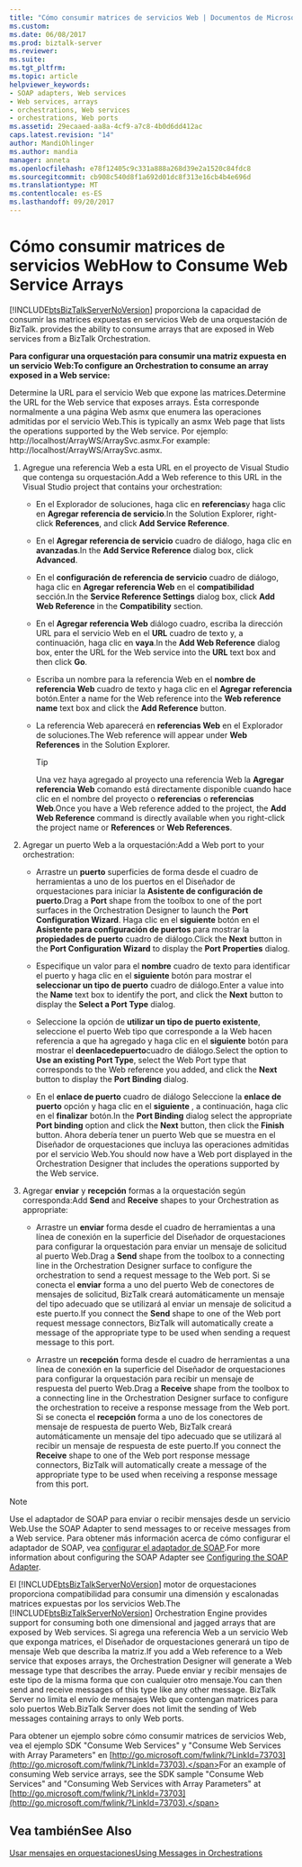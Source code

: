 ```yaml
---
title: "Cómo consumir matrices de servicios Web | Documentos de Microsoft"
ms.custom: 
ms.date: 06/08/2017
ms.prod: biztalk-server
ms.reviewer: 
ms.suite: 
ms.tgt_pltfrm: 
ms.topic: article
helpviewer_keywords:
- SOAP adapters, Web services
- Web services, arrays
- orchestrations, Web services
- orchestrations, Web ports
ms.assetid: 29ecaaed-aa8a-4cf9-a7c8-4b0d6dd412ac
caps.latest.revision: "14"
author: MandiOhlinger
ms.author: mandia
manager: anneta
ms.openlocfilehash: e78f12405c9c331a888a268d39e2a1520c84fdc8
ms.sourcegitcommit: cb908c540d8f1a692d01dc8f313e16cb4b4e696d
ms.translationtype: MT
ms.contentlocale: es-ES
ms.lasthandoff: 09/20/2017
---
```

# <a name="how-to-consume-web-service-arrays"></a><span data-ttu-id="016c6-102">Cómo consumir matrices de servicios Web</span><span class="sxs-lookup"><span data-stu-id="016c6-102">How to Consume Web Service Arrays</span></span>
[!INCLUDE[btsBizTalkServerNoVersion](../includes/btsbiztalkservernoversion-md.md)]<span data-ttu-id="016c6-103"> proporciona la capacidad de consumir las matrices expuestas en servicios Web de una orquestación de BizTalk.</span><span class="sxs-lookup"><span data-stu-id="016c6-103"> provides the ability to consume arrays that are exposed in Web services from a BizTalk Orchestration.</span></span>  
  
 <span data-ttu-id="016c6-104">**Para configurar una orquestación para consumir una matriz expuesta en un servicio Web:**</span><span class="sxs-lookup"><span data-stu-id="016c6-104">**To configure an Orchestration to consume an array exposed in a Web service:**</span></span>  
  
 <span data-ttu-id="016c6-105">Determine la URL para el servicio Web que expone las matrices.</span><span class="sxs-lookup"><span data-stu-id="016c6-105">Determine the URL for the Web service that exposes arrays.</span></span> <span data-ttu-id="016c6-106">Ésta corresponde normalmente a una página Web asmx que enumera las operaciones admitidas por el servicio Web.</span><span class="sxs-lookup"><span data-stu-id="016c6-106">This is typically an asmx Web page that lists the operations supported by the Web service.</span></span> <span data-ttu-id="016c6-107">Por ejemplo: http://localhost/ArrayWS/ArraySvc.asmx.</span><span class="sxs-lookup"><span data-stu-id="016c6-107">For example: http://localhost/ArrayWS/ArraySvc.asmx.</span></span>  
  
1.  <span data-ttu-id="016c6-108">Agregue una referencia Web a esta URL en el proyecto de Visual Studio que contenga su orquestación.</span><span class="sxs-lookup"><span data-stu-id="016c6-108">Add a Web reference to this URL in the Visual Studio project that contains your orchestration:</span></span>  
  
    -   <span data-ttu-id="016c6-109">En el Explorador de soluciones, haga clic en **referencias**y haga clic en **Agregar referencia de servicio**.</span><span class="sxs-lookup"><span data-stu-id="016c6-109">In the Solution Explorer, right-click **References**, and click **Add Service Reference**.</span></span>  
  
    -   <span data-ttu-id="016c6-110">En el **Agregar referencia de servicio** cuadro de diálogo, haga clic en **avanzadas**.</span><span class="sxs-lookup"><span data-stu-id="016c6-110">In the **Add Service Reference** dialog box, click **Advanced**.</span></span>  
  
    -   <span data-ttu-id="016c6-111">En el **configuración de referencia de servicio** cuadro de diálogo, haga clic en **Agregar referencia Web** en el **compatibilidad** sección.</span><span class="sxs-lookup"><span data-stu-id="016c6-111">In the **Service Reference Settings** dialog box, click **Add Web Reference** in the **Compatibility** section.</span></span>  
  
    -   <span data-ttu-id="016c6-112">En el **Agregar referencia Web** diálogo cuadro, escriba la dirección URL para el servicio Web en el **URL** cuadro de texto y, a continuación, haga clic en **vaya**.</span><span class="sxs-lookup"><span data-stu-id="016c6-112">In the **Add Web Reference** dialog box, enter the URL for the Web service into the **URL** text box and then click **Go**.</span></span>  
  
    -   <span data-ttu-id="016c6-113">Escriba un nombre para la referencia Web en el **nombre de referencia Web** cuadro de texto y haga clic en el **Agregar referencia** botón.</span><span class="sxs-lookup"><span data-stu-id="016c6-113">Enter a name for the Web reference into the **Web reference name** text box and click the **Add Reference** button.</span></span>  
  
    -   <span data-ttu-id="016c6-114">La referencia Web aparecerá en **referencias Web** en el Explorador de soluciones.</span><span class="sxs-lookup"><span data-stu-id="016c6-114">The Web reference will appear under **Web References** in the Solution Explorer.</span></span>  
  
        > [!TIP]
        >  <span data-ttu-id="016c6-115">Una vez haya agregado al proyecto una referencia Web la **Agregar referencia Web** comando está directamente disponible cuando hace clic en el nombre del proyecto o **referencias** o **referencias Web**.</span><span class="sxs-lookup"><span data-stu-id="016c6-115">Once you have a Web reference added to the project, the **Add Web Reference** command is directly available when you right-click the project name or **References** or **Web References**.</span></span>  
  
2.  <span data-ttu-id="016c6-116">Agregar un puerto Web a la orquestación:</span><span class="sxs-lookup"><span data-stu-id="016c6-116">Add a Web port to your orchestration:</span></span>  
  
    -   <span data-ttu-id="016c6-117">Arrastre un **puerto** superficies de forma desde el cuadro de herramientas a uno de los puertos en el Diseñador de orquestaciones para iniciar la **Asistente de configuración de puerto**.</span><span class="sxs-lookup"><span data-stu-id="016c6-117">Drag a **Port** shape from the toolbox to one of the port surfaces in the Orchestration Designer to launch the **Port Configuration Wizard**.</span></span> <span data-ttu-id="016c6-118">Haga clic en el **siguiente** botón en el **Asistente para configuración de puertos** para mostrar la **propiedades de puerto** cuadro de diálogo.</span><span class="sxs-lookup"><span data-stu-id="016c6-118">Click the **Next** button in the **Port Configuration Wizard** to display the **Port Properties** dialog.</span></span>  
  
    -   <span data-ttu-id="016c6-119">Especifique un valor para el **nombre** cuadro de texto para identificar el puerto y haga clic en el **siguiente** botón para mostrar el **seleccionar un tipo de puerto** cuadro de diálogo.</span><span class="sxs-lookup"><span data-stu-id="016c6-119">Enter a value into the **Name** text box to identify the port, and click the **Next** button to display the **Select a Port Type** dialog.</span></span>  
  
    -   <span data-ttu-id="016c6-120">Seleccione la opción de **utilizar un tipo de puerto existente**, seleccione el puerto Web tipo que corresponde a la Web hacen referencia a que ha agregado y haga clic en el **siguiente** botón para mostrar el **deenlacedepuerto**cuadro de diálogo.</span><span class="sxs-lookup"><span data-stu-id="016c6-120">Select the option to **Use an existing Port Type**, select the Web Port type that corresponds to the Web reference you added, and click the **Next** button to display the **Port Binding** dialog.</span></span>  
  
    -   <span data-ttu-id="016c6-121">En el **enlace de puerto** cuadro de diálogo Seleccione la **enlace de puerto** opción y haga clic en el **siguiente** , a continuación, haga clic en el **finalizar** botón.</span><span class="sxs-lookup"><span data-stu-id="016c6-121">In the **Port Binding** dialog select the appropriate **Port binding** option and click the **Next** button, then click the **Finish** button.</span></span> <span data-ttu-id="016c6-122">Ahora debería tener un puerto Web que se muestra en el Diseñador de orquestaciones que incluya las operaciones admitidas por el servicio Web.</span><span class="sxs-lookup"><span data-stu-id="016c6-122">You should now have a Web port displayed in the Orchestration Designer that includes the operations supported by the Web service.</span></span>  
  
3.  <span data-ttu-id="016c6-123">Agregar **enviar** y **recepción** formas a la orquestación según corresponda:</span><span class="sxs-lookup"><span data-stu-id="016c6-123">Add **Send** and **Receive** shapes to your Orchestration as appropriate:</span></span>  
  
    -   <span data-ttu-id="016c6-124">Arrastre un **enviar** forma desde el cuadro de herramientas a una línea de conexión en la superficie del Diseñador de orquestaciones para configurar la orquestación para enviar un mensaje de solicitud al puerto Web.</span><span class="sxs-lookup"><span data-stu-id="016c6-124">Drag a **Send** shape from the toolbox to a connecting line in the Orchestration Designer surface to configure the orchestration to send a request message to the Web port.</span></span> <span data-ttu-id="016c6-125">Si se conecta el **enviar** forma a uno del puerto Web de conectores de mensajes de solicitud, BizTalk creará automáticamente un mensaje del tipo adecuado que se utilizará al enviar un mensaje de solicitud a este puerto.</span><span class="sxs-lookup"><span data-stu-id="016c6-125">If you connect the **Send** shape to one of the Web port request message connectors, BizTalk will automatically create a message of the appropriate type to be used when sending a request message to this port.</span></span>  
  
    -   <span data-ttu-id="016c6-126">Arrastre un **recepción** forma desde el cuadro de herramientas a una línea de conexión en la superficie del Diseñador de orquestaciones para configurar la orquestación para recibir un mensaje de respuesta del puerto Web.</span><span class="sxs-lookup"><span data-stu-id="016c6-126">Drag a **Receive** shape from the toolbox to a connecting line in the Orchestration Designer surface to configure the orchestration to receive a response message from the Web port.</span></span> <span data-ttu-id="016c6-127">Si se conecta el **recepción** forma a uno de los conectores de mensaje de respuesta de puerto Web, BizTalk creará automáticamente un mensaje del tipo adecuado que se utilizará al recibir un mensaje de respuesta de este puerto.</span><span class="sxs-lookup"><span data-stu-id="016c6-127">If you connect the **Receive** shape to one of the Web port response message connectors, BizTalk will automatically create a message of the appropriate type to be used when receiving a response message from this port.</span></span>  
  
> [!NOTE]
>  <span data-ttu-id="016c6-128">Use el adaptador de SOAP para enviar o recibir mensajes desde un servicio Web.</span><span class="sxs-lookup"><span data-stu-id="016c6-128">Use the SOAP Adapter to send messages to or receive messages from a Web service.</span></span> <span data-ttu-id="016c6-129">Para obtener más información acerca de cómo configurar el adaptador de SOAP, vea [configurar el adaptador de SOAP](../core/configuring-the-soap-adapter.md).</span><span class="sxs-lookup"><span data-stu-id="016c6-129">For more information about configuring the SOAP Adapter see [Configuring the SOAP Adapter](../core/configuring-the-soap-adapter.md).</span></span>  
  
 <span data-ttu-id="016c6-130">El [!INCLUDE[btsBizTalkServerNoVersion](../includes/btsbiztalkservernoversion-md.md)] motor de orquestaciones proporciona compatibilidad para consumir una dimensión y escalonadas matrices expuestas por los servicios Web.</span><span class="sxs-lookup"><span data-stu-id="016c6-130">The [!INCLUDE[btsBizTalkServerNoVersion](../includes/btsbiztalkservernoversion-md.md)] Orchestration Engine provides support for consuming both one dimensional and jagged arrays that are exposed by Web services.</span></span> <span data-ttu-id="016c6-131">Si agrega una referencia Web a un servicio Web que exponga matrices, el Diseñador de orquestaciones generará un tipo de mensaje Web que describa la matriz.</span><span class="sxs-lookup"><span data-stu-id="016c6-131">If you add a Web reference to a Web service that exposes arrays, the Orchestration Designer will generate a Web message type that describes the array.</span></span> <span data-ttu-id="016c6-132">Puede enviar y recibir mensajes de este tipo de la misma forma que con cualquier otro mensaje.</span><span class="sxs-lookup"><span data-stu-id="016c6-132">You can then send and receive messages of this type like any other message.</span></span> <span data-ttu-id="016c6-133">BizTalk Server no limita el envío de mensajes Web que contengan matrices para solo puertos Web.</span><span class="sxs-lookup"><span data-stu-id="016c6-133">BizTalk Server does not limit the sending of Web messages containing arrays to only Web ports.</span></span>  
  
 <span data-ttu-id="016c6-134">Para obtener un ejemplo sobre cómo consumir matrices de servicios Web, vea el ejemplo SDK "Consume Web Services" y "Consume Web Services with Array Parameters" en [http://go.microsoft.com/fwlink/?LinkId=73703](http://go.microsoft.com/fwlink/?LinkId=73703).</span><span class="sxs-lookup"><span data-stu-id="016c6-134">For an example of consuming Web service arrays, see the SDK sample "Consume Web Services" and "Consuming Web Services with Array Parameters" at [http://go.microsoft.com/fwlink/?LinkId=73703](http://go.microsoft.com/fwlink/?LinkId=73703).</span></span>  
  
## <a name="see-also"></a><span data-ttu-id="016c6-135">Vea también</span><span class="sxs-lookup"><span data-stu-id="016c6-135">See Also</span></span>  
 [<span data-ttu-id="016c6-136">Usar mensajes en orquestaciones</span><span class="sxs-lookup"><span data-stu-id="016c6-136">Using Messages in Orchestrations</span></span>](../core/using-messages-in-orchestrations.md)